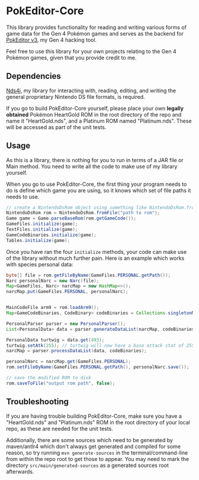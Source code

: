 # PokEditor-Core
This library provides functionality for reading and writing various forms of game data for the Gen 4 Pokémon games and serves as the backend for [PokEditor v3](https://github.com/turtleisaac/PokEditor), my Gen 4 hacking tool.

Feel free to use this library for your own projects relating to the Gen 4 Pokémon games, given that you provide credit to me.

## Dependencies
[Nds4j](https://github.com/turtleisaac/Nds4j), my library for interacting with, reading, editing, and writing the general proprietary Nintendo DS file formats, is required.

If you go to build PokEditor-Core yourself, please place your own **legally obtained** Pokémon HeartGold ROM in the root directory of the repo and name it "HeartGold.nds", and a Platinum ROM named "Platinum.nds". These will be accessed as part of the unit tests.

## Usage
As this is a library, there is nothing for you to run in terms of a JAR file or Main method. You need to write all the code to make use of my library yourself.

When you go to use PokEditor-Core, the first thing your program needs to do is define which game you are using, so it knows which set of file paths it needs to use.
```java
// create a NintendoDsRom object using something like NintendoDsRom.fromFile(<path to rom>)
NintendoDsRom rom = NintendoDsRom.fromFile("path to rom");
Game game = Game.parseBaseRom(rom.getGameCode());
GameFiles.initialize(game);
TextFiles.initialize(game);
GameCodeBinaries.initialize(game);
Tables.initialize(game);
```
Once you have ran the four `initialize` methods, your code can make use of the library without much further pain. Here is an example which works with species personal data:

```java
byte[] file = rom.getFileByName(GameFiles.PERSONAL.getPath());
Narc personalNarc = new Narc(file);
Map<GameFiles, Narc> narcMap = new HashMap<>();
narcMap.put(GameFiles.PERSONAL, personalNarc);


MainCodeFile arm9 = rom.loadArm9();
Map<GameCodeBinaries, CodeBinary> codeBinaries = Collections.singletonMap(GameCodeBinaries.ARM9, arm9);

PersonalParser parser = new PersonalParser();
List<PersonalData> data = parser.generateDataList(narcMap, codeBinaries);

PersonalData turtwig = data.get(493);
turtwig.setAtk(255); // turtwig will now have a base attack stat of 255
narcMap = parser.processDataList(data, codeBinaries);

personalNarc = narcMap.get(GameFiles.PERSONAL);
rom.setFileByName(GameFiles.PERSONAL.getPath(), personalNarc.save());

// save the modified ROM to disk
rom.saveToFile("output rom path", false);
```

## Troubleshooting

If you are having trouble building PokEditor-Core, make sure you have a "HeartGold.nds" and "Platinum.nds" ROM in the root directory of your local repo, as these are needed for the unit tests.

Additionally, there are some sources which need to be generated by maven/antlr4 which don't always get generated and compiled for some reason, so try running `mvn generate-sources` in the terminal/command-line from within the repo root to get those to appear.
You may need to mark the directory `src/main/generated-sources` as a generated sources root afterwards.